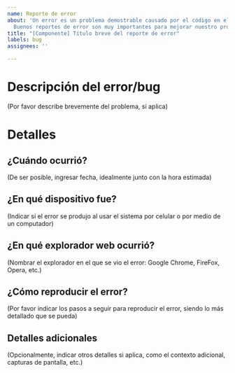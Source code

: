 ```yaml
---
name: Reporte de error
about: 'Un error es un problema demostrable causado por el código en el repositorio.
  Buenos reportes de error son muy importantes para mejorar nuestro proyecto, ¡gracias! '
title: "[Componente] Título breve del reporte de error"
labels: bug
assignees: ''

---
```


# Descripción del error/bug
(Por favor describe brevemente del problema, si aplica)

# Detalles
## ¿Cuándo ocurrió?
(De ser posible, ingresar fecha, idealmente junto con la hora estimada)

## ¿En qué dispositivo fue?
(Indicar si el error se produjo al usar el sistema por celular o por medio de un computador)

## ¿En qué explorador web ocurrió?
(Nombrar el explorador en el que se vio el error: Google Chrome, FireFox, Opera, etc.)

## ¿Cómo reproducir el error?
(Por favor indicar los pasos a seguir para reproducir el error, siendo lo más detallado que se pueda)

## Detalles adicionales
(Opcionalmente, indicar otros detalles si aplica, como el contexto adicional, capturas de pantalla, etc.)
